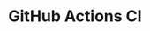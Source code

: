 # GitHub Actions CI


















































































































































































































































































































































































































































































































































































































































































































































































































































































































































































































































































































































































































































































































































































































































































